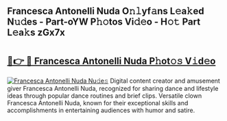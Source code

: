 ## Francesca Antonelli Nuda O𝚗𝚕yf𝚊ns L𝚎a𝚔ed N𝚞𝚍es - Part-oYW P𝚑𝚘tos Vi𝚍𝚎o - H𝚘𝚝 Part L𝚎a𝚔s zGx7x

# <h2><a href="http://kfdhrw7.oniu.top/?m=Francesca+Antonelli+Nuda">🔗👉 🔴 Francesca Antonelli Nuda P𝚑ot𝚘𝚜 V𝚒d𝚎o</a></h2>

[![Francesca Antonelli Nuda Nu𝚍e𝚜](https://i.imgur.com/0qMVB7G.gif)](http://kfdhrw7.oniu.top/?m=Francesca+Antonelli+Nuda)
Digital content creator and amusement giver Francesca Antonelli Nuda, recognized for sharing dance and lifestyle ideas through popular dance routines and brief clips. Versatile clown Francesca Antonelli Nuda, known for their exceptional skills and accomplishments in entertaining audiences with humor and satire.  
